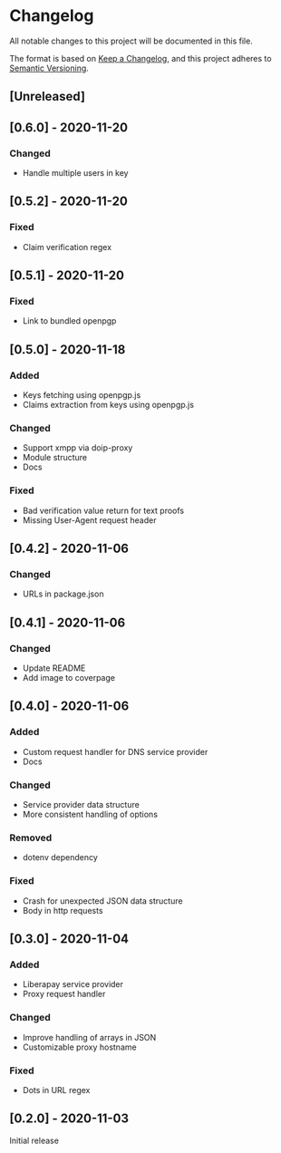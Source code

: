 # Changelog
All notable changes to this project will be documented in this file.

The format is based on [Keep a Changelog](https://keepachangelog.com/en/1.0.0/),
and this project adheres to [Semantic Versioning](https://semver.org/spec/v2.0.0.html).

## [Unreleased]

## [0.6.0] - 2020-11-20
### Changed
- Handle multiple users in key

## [0.5.2] - 2020-11-20
### Fixed
- Claim verification regex

## [0.5.1] - 2020-11-20
### Fixed
- Link to bundled openpgp

## [0.5.0] - 2020-11-18
### Added
- Keys fetching using openpgp.js
- Claims extraction from keys using openpgp.js

### Changed
- Support xmpp via doip-proxy
- Module structure
- Docs

### Fixed
- Bad verification value return for text proofs
- Missing User-Agent request header

## [0.4.2] - 2020-11-06
### Changed
- URLs in package.json

## [0.4.1] - 2020-11-06
### Changed
- Update README
- Add image to coverpage

## [0.4.0] - 2020-11-06
### Added
- Custom request handler for DNS service provider
- Docs

### Changed
- Service provider data structure
- More consistent handling of options

### Removed
- dotenv dependency

### Fixed
- Crash for unexpected JSON data structure
- Body in http requests

## [0.3.0] - 2020-11-04
### Added
- Liberapay service provider
- Proxy request handler

### Changed
- Improve handling of arrays in JSON
- Customizable proxy hostname

### Fixed
- Dots in URL regex

## [0.2.0] - 2020-11-03
Initial release
